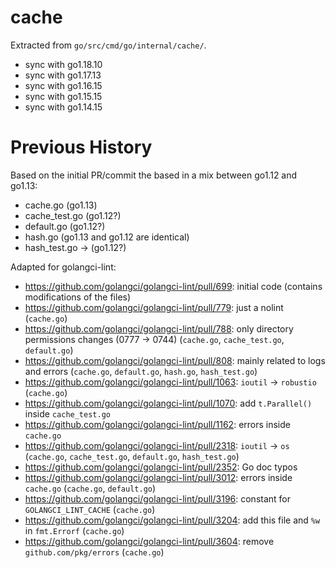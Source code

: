 # cache

Extracted from `go/src/cmd/go/internal/cache/`.

- sync with go1.18.10
- sync with go1.17.13
- sync with go1.16.15
- sync with go1.15.15
- sync with go1.14.15

# Previous History

Based on the initial PR/commit the based in a mix between go1.12 and go1.13:
- cache.go (go1.13)
- cache_test.go (go1.12?)
- default.go (go1.12?)
- hash.go (go1.13 and go1.12 are identical)
- hash_test.go -> (go1.12?)

Adapted for golangci-lint:
- https://github.com/golangci/golangci-lint/pull/699: initial code (contains modifications of the files)
- https://github.com/golangci/golangci-lint/pull/779: just a nolint (`cache.go`)
- https://github.com/golangci/golangci-lint/pull/788: only directory permissions changes (0777 -> 0744) (`cache.go`, `cache_test.go`, `default.go`)
- https://github.com/golangci/golangci-lint/pull/808: mainly related to logs and errors (`cache.go`, `default.go`, `hash.go`, `hash_test.go`)
- https://github.com/golangci/golangci-lint/pull/1063: `ioutil` -> `robustio` (`cache.go`)
- https://github.com/golangci/golangci-lint/pull/1070: add `t.Parallel()` inside `cache_test.go`
- https://github.com/golangci/golangci-lint/pull/1162: errors inside `cache.go`
- https://github.com/golangci/golangci-lint/pull/2318: `ioutil` -> `os` (`cache.go`, `cache_test.go`, `default.go`, `hash_test.go`)
- https://github.com/golangci/golangci-lint/pull/2352: Go doc typos
- https://github.com/golangci/golangci-lint/pull/3012: errors inside `cache.go` (`cache.go`, `default.go`)
- https://github.com/golangci/golangci-lint/pull/3196: constant for `GOLANGCI_LINT_CACHE` (`cache.go`)
- https://github.com/golangci/golangci-lint/pull/3204: add this file and `%w` in `fmt.Errorf` (`cache.go`)
- https://github.com/golangci/golangci-lint/pull/3604: remove `github.com/pkg/errors` (`cache.go`)
